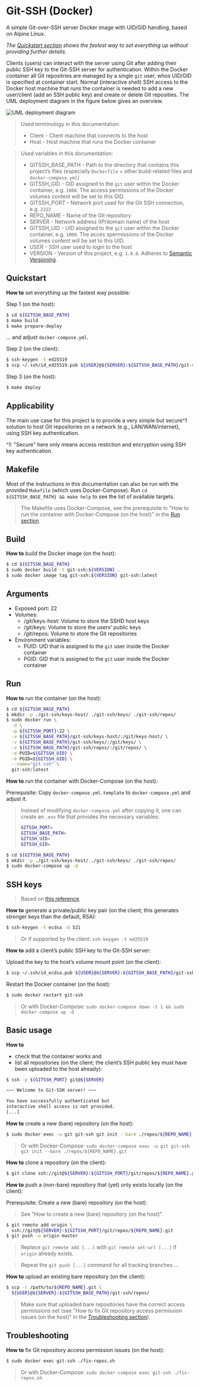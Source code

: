 # Git-SSH (Docker)

A simple Git-over-SSH server Docker image with UID/GID handling, based on
Alpine Linux.

*The [Quickstart section](#quickstart) shows the fastest way to set everything
up without providing further details.*

Clients (users) can interact with the server using Git after adding their
public SSH key to the Git-SSH server for authentication.
Within the Docker container all Git repositries are managed by a single `git`
user, whos UID/GID is specified at container start.
Normal (interactive shell) SSH access to the Docker host machine that runs the
container is needed to add a new user/client (add an SSH public key) and create
or delete Git reposities.
The UML deployment diagram in the figure below gives an overview.

![UML deployment diagram](./uml-dd-deployment-overview.png "UML deployment diagram")
 
> Used terminology in this documentation:
> * Client - Client machine that connects to the host
> * Host - Host machine that runs the Docker container

> Used variables in this documentation:
> * GITSSH_BASE_PATH - Path to the directory that contains this project’s files
>   (especially `Dockerfile` + other build-related files and
>   `docker-compose.yml`)
> * GITSSH_GID - GID assigned to the `git` user within the Docker container,
>   e.g. `1000`.
>   The access permissions of the Docker volumes content will be set to this
>   GID.
> * GITSSH_PORT - Network port used for the Git SSH connection, e.g. `2222`
> * REPO_NAME - Name of the Git repository
> * SERVER - Network address (IP/domain name) of the host
> * GITSSH_UID - UID assigned to the `git` user within the Docker container,
>   e.g. `1000`.
>   The acces spermissions of the Docker volumes content will be set to this
>   UID.
> * USER - SSH user used to login to the host
> * VERSION - Version of this project, e.g. `1.0.0`.
>   Adheres to [Semantic Versioning](https://semver.org).

## Quickstart

**How to** set everything up the fastest way possible:

Step 1 (on the host):

```sh
$ cd ${GITSSH_BASE_PATH}
$ make build
$ make prepare-deploy
```

... and adjust `docker-compose.yml`.

Step 2 (on the client):

```sh
$ ssh-keygen -t ed25519
$ scp ~/.ssh/id_ed25519.pub ${USER}@${SERVER}:${GITSSH_BASE_PATH}/git-ssh/keys/
```

Step 3 (on the host):

```sh
$ make deploy
```

## Applicability

The main use case for this project is to provide a very simple but secure^1
solution to host Git repositories on a network (e.g., LAN/WAN/internet), using
SSH key authentication.

^1: "Secure" here only means access restiction and encryption using SSH key
authentication.

## Makefile

Most of the instructions in this documentation can also be run with the
provided `Makefile` (which uses Docker-Compose).
Run `cd ${GITSSH_BASE_PATH} && make help` to see the list of available targets.

> The Makefile uses Docker-Compose, see the prerequisite in "How to run the
> container with Docker-Compose (on the host)" in the [Run section](#run).

## Build

**How to** build the Docker image (on the host):

```sh
$ cd ${GITSSH_BASE_PATH}
$ sudo docker build -t git-ssh:${VERSION} .
$ sudo docker image tag git-ssh:${VERSION} git-ssh:latest
```

## Arguments

* Exposed port: 22
* Volumes:
    * /git/keys-host: Volume to store the SSHD host keys
    * /git/keys: Volume to store the users’ public keys
    * /git/repos: Volume to store the Git repositories
* Environment variables:
    * PUID: UID that is assigned to the `git` user inside the Docker container
    * PGID: GID that is assigned to the `git` user inside the Docker container

## Run

**How to** run the container (on the host):

```sh
$ cd ${GITSSH_BASE_PATH}
$ mkdir -p ./git-ssh/keys-host/ ./git-ssh/keys/ ./git-ssh/repos/
$ sudo docker run \
  -d \
  -p ${GITSSH_PORT}:22 \
  -v ${GITSSH_BASE_PATH}/git-ssh/keys-host/:/git/keys-host/ \
  -v ${GITSSH_BASE_PATH}/git-ssh/keys/:/git/keys/ \
  -v ${GITSSH_BASE_PATH}/git-ssh/repos/:/git/repos/ \
  -e PUID=${GITSSH_UID} \
  -e PGID=${GITSSH_GID} \
  --name="git-ssh" \
  git-ssh:latest
```

**How to** run the container with Docker-Compose (on the host):

Prerequisite:
Copy `docker-compose.yml.template` to `docker-compose.yml` and adjust it.

> Instead of modifying `docker-compose.yml` after copying it, one can create an
> `.env` file that provides the necessary variables:
>
> ```sh
> GITSSH_PORT=
> GITSSH_BASE_PATH=
> GITSSH_UID=
> GITSSH_GID=
> ```

```sh
$ cd ${GITSSH_BASE_PATH}
$ mkdir -p ./git-ssh/keys-host/ ./git-ssh/keys/ ./git-ssh/repos/
$ sudo docker-compose up -d
```

## SSH keys

> Based on [this reference](https://www.ssh.com/ssh/keygen/).

**How to** generate a private/public key pair (on the client; this generates
stronger keys than the default, RSA):

```sh
$ ssh-keygen -t ecdsa -b 521
```

> Or if supported by the client:
> `ssh-keygen -t ed25519`

**How to** add a client’s public SSH key to the Git-SSH server:

Upload the key to the host’s volume mount point (on the client):

```sh
$ scp ~/.ssh/id_ecdsa.pub ${USER}@${SERVER}:${GITSSH_BASE_PATH}/git-ssh/keys/
```

Restart the Docker container (on the host):

```sh
$ sudo docker restart git-ssh
```

> Or with Docker-Compose:
> `sudo docker-compose down -t 1 && sudo docker-compose up -d`

## Basic usage

**How to**
* check that the container works and
* list all repositories
(on the client; the client’s SSH public key must have been uploaded to the host
already):

```sh
$ ssh -p ${GITSSH_PORT} git@${SERVER}

~~~ Welcome to Git-SSH server! ~~~

You have successfully authenticated but
interactive shell access is not provided.
[...]
```

**How to** create a new (bare) repository (on the host):

```sh
$ sudo docker exec -u git git-ssh git init --bare ./repos/${REPO_NAME}.git
```

> Or with Docker-Compose:
> `sudo docker-compose exec -u git git-ssh git init --bare ./repos/${REPO_NAME}.git`

**How to** clone a repository (on the client):

```sh
$ git clone ssh://git@${SERVER}:${GITSSH_PORT}/git/repos/${REPO_NAME}.git
```

**How to** push a (non-bare) repository that (yet) only exists locally (on the
client):

Prerequisite: Create a new (bare) repository (on the host).

> See "How to create a new (bare) repository (on the host)".

```sh
$ git remote add origin \
  ssh://git@${SERVER}:${GITSSH_PORT}/git/repos/${REPO_NAME}.git
$ git push -u origin master
```

> Replace `git remote add [...]` with `git remote set-url [...]` if `origin`
> already exists.

> Repeat the `git push [...]` command for all tracking branches ...

**How to** upload an existing bare repository (on the client):

```sh
$ scp -r /path/to/${REPO_NAME}.git \
  ${USER}@${SERVER}:${GITSSH_BASE_PATH}/git-ssh/repos/
```

> Make sure that uploaded bare repositories have the correct access permissions
> set (see "How to fix Git repository access permission issues (on the host)"
> in the [Troubleshooting section](#troubleschooting)).

## Troubleshooting

**How to** fix Git repository access permission issues (on the host):

```sh
$ sudo docker exec git-ssh ./fix-repos.sh
```

> Or with Docker-Compose:
> `sudo docker-compose exec git-ssh ./fix-repos.sh`
